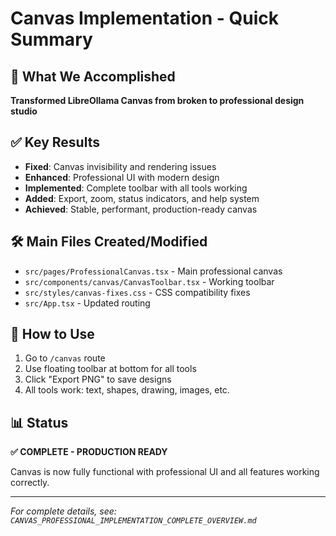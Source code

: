# Canvas Implementation - Quick Summary

## 🎯 What We Accomplished
**Transformed LibreOllama Canvas from broken to professional design studio**

## ✅ Key Results
- **Fixed**: Canvas invisibility and rendering issues
- **Enhanced**: Professional UI with modern design
- **Implemented**: Complete toolbar with all tools working
- **Added**: Export, zoom, status indicators, and help system
- **Achieved**: Stable, performant, production-ready canvas

## 🛠️ Main Files Created/Modified
- `src/pages/ProfessionalCanvas.tsx` - Main professional canvas
- `src/components/canvas/CanvasToolbar.tsx` - Working toolbar
- `src/styles/canvas-fixes.css` - CSS compatibility fixes
- `src/App.tsx` - Updated routing

## 🚀 How to Use
1. Go to `/canvas` route
2. Use floating toolbar at bottom for all tools
3. Click "Export PNG" to save designs
4. All tools work: text, shapes, drawing, images, etc.

## 📊 Status
**✅ COMPLETE - PRODUCTION READY**

Canvas is now fully functional with professional UI and all features working correctly.

---
*For complete details, see: `CANVAS_PROFESSIONAL_IMPLEMENTATION_COMPLETE_OVERVIEW.md`*
